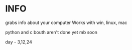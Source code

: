 # INFO
grabs info about your computer
Works with win, linux, mac 

python and c bouth aren't done yet mb soon

day - 3,12,24

